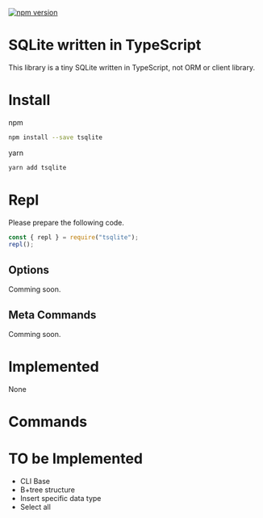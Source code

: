 [![npm version](https://badge.fury.io/js/tsqlite.svg)](https://badge.fury.io/js/tsqlite)  
# SQLite written in TypeScript

This library is a tiny SQLite written in TypeScript, not ORM or client library.

# Install

npm
```sh
npm install --save tsqlite
```

yarn
```sh
yarn add tsqlite
```

# Repl
Please prepare the following code.


```js
const { repl } = require("tsqlite");
repl();
```

## Options
Comming soon.

## Meta Commands
Comming soon.

# Implemented

None

# Commands

# TO be Implemented

- CLI Base
- B+tree structure
- Insert specific data type
- Select all
